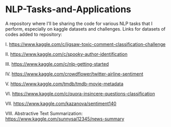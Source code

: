 # NLP-Tasks-and-Applications
A repository where I'll be sharing the code for various NLP tasks that I perform, especially on kaggle datasets and challenges.
Links for datasets of codes added to repository:

I. https://www.kaggle.com/c/jigsaw-toxic-comment-classification-challenge

II. https://www.kaggle.com/c/spooky-author-identification

III. https://www.kaggle.com/c/nlp-getting-started

IV. https://www.kaggle.com/crowdflower/twitter-airline-sentiment

V. https://www.kaggle.com/tmdb/tmdb-movie-metadata

VI. https://www.kaggle.com/c/quora-insincere-questions-classification

VII. https://www.kaggle.com/kazanova/sentiment140

VIII. Abstractive Text Summarization: https://www.kaggle.com/sunnysai12345/news-summary

